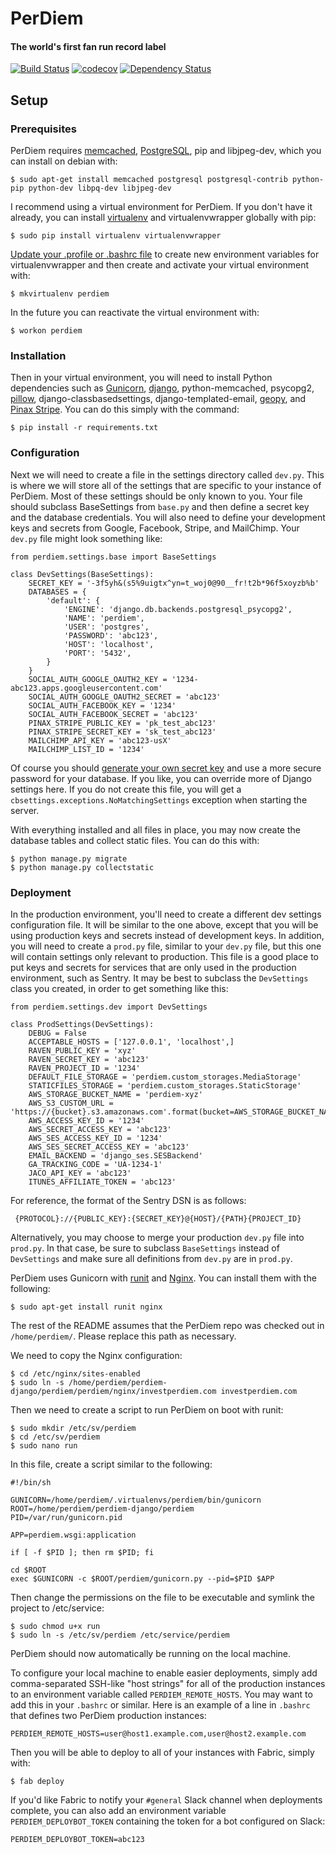 # PerDiem
#### The world's first fan run record label

[![Build Status](https://travis-ci.org/RevolutionTech/perdiem-django.svg?branch=master)](https://travis-ci.org/RevolutionTech/perdiem-django)
[![codecov](https://codecov.io/gh/RevolutionTech/perdiem-django/branch/master/graph/badge.svg)](https://codecov.io/gh/RevolutionTech/perdiem-django)
[![Dependency Status](https://www.versioneye.com/user/projects/56db9ef4309a580033b7dd87/badge.svg?style=flat)](https://www.versioneye.com/user/projects/56db9ef4309a580033b7dd87)

## Setup

### Prerequisites

PerDiem requires [memcached](http://memcached.org/), [PostgreSQL](http://www.postgresql.org/), pip and libjpeg-dev, which you can install on debian with:

    $ sudo apt-get install memcached postgresql postgresql-contrib python-pip python-dev libpq-dev libjpeg-dev

I recommend using a virtual environment for PerDiem. If you don't have it already, you can install [virtualenv](http://virtualenv.readthedocs.org/en/latest/virtualenv.html) and virtualenvwrapper globally with pip:

    $ sudo pip install virtualenv virtualenvwrapper

[Update your .profile or .bashrc file](http://virtualenvwrapper.readthedocs.org/en/latest/install.html#shell-startup-file) to create new environment variables for virtualenvwrapper and then create and activate your virtual environment with:

    $ mkvirtualenv perdiem

In the future you can reactivate the virtual environment with:

    $ workon perdiem

### Installation

Then in your virtual environment, you will need to install Python dependencies such as [Gunicorn](http://gunicorn.org/), [django](https://www.djangoproject.com/), python-memcached, psycopg2, [pillow](https://pillow.readthedocs.org/), django-classbasedsettings, django-templated-email, [geopy](http://geopy.readthedocs.org/), and [Pinax Stripe](https://pinax-stripe.readthedocs.org/). You can do this simply with the command:

    $ pip install -r requirements.txt

### Configuration

Next we will need to create a file in the settings directory called `dev.py`. This is where we will store all of the settings that are specific to your instance of PerDiem. Most of these settings should be only known to you. Your file should subclass BaseSettings from `base.py` and then define a secret key and the database credentials. You will also need to define your development keys and secrets from Google, Facebook, Stripe, and MailChimp. Your `dev.py` file might look something like:

    from perdiem.settings.base import BaseSettings

    class DevSettings(BaseSettings):
        SECRET_KEY = '-3f5yh&(s5%9uigtx^yn=t_woj0@90__fr!t2b*96f5xoyzb%b'
        DATABASES = {
            'default': {
                'ENGINE': 'django.db.backends.postgresql_psycopg2',
                'NAME': 'perdiem',
                'USER': 'postgres',
                'PASSWORD': 'abc123',
                'HOST': 'localhost',
                'PORT': '5432',
            }
        }
        SOCIAL_AUTH_GOOGLE_OAUTH2_KEY = '1234-abc123.apps.googleusercontent.com'
        SOCIAL_AUTH_GOOGLE_OAUTH2_SECRET = 'abc123'
        SOCIAL_AUTH_FACEBOOK_KEY = '1234'
        SOCIAL_AUTH_FACEBOOK_SECRET = 'abc123'
        PINAX_STRIPE_PUBLIC_KEY = 'pk_test_abc123'
        PINAX_STRIPE_SECRET_KEY = 'sk_test_abc123'
        MAILCHIMP_API_KEY = 'abc123-usX'
        MAILCHIMP_LIST_ID = '1234'

Of course you should [generate your own secret key](http://stackoverflow.com/a/16630719) and use a more secure password for your database. If you like, you can override more of Django settings here. If you do not create this file, you will get a `cbsettings.exceptions.NoMatchingSettings` exception when starting the server.

With everything installed and all files in place, you may now create the database tables and collect static files. You can do this with:

    $ python manage.py migrate
    $ python manage.py collectstatic

### Deployment

In the production environment, you'll need to create a different dev settings configuration file. It will be similar to the one above, except that you will be using production keys and secrets instead of development keys. In addition, you will need to create a `prod.py` file, similar to your `dev.py` file, but this one will contain settings only relevant to production. This file is a good place to put keys and secrets for services that are only used in the production environment, such as Sentry. It may be best to subclass the `DevSettings` class you created, in order to get something like this:

    from perdiem.settings.dev import DevSettings

    class ProdSettings(DevSettings):
        DEBUG = False
        ACCEPTABLE_HOSTS = ['127.0.0.1', 'localhost',]
        RAVEN_PUBLIC_KEY = 'xyz'
        RAVEN_SECRET_KEY = 'abc123'
        RAVEN_PROJECT_ID = '1234'
        DEFAULT_FILE_STORAGE = 'perdiem.custom_storages.MediaStorage'
        STATICFILES_STORAGE = 'perdiem.custom_storages.StaticStorage'
        AWS_STORAGE_BUCKET_NAME = 'perdiem-xyz'
        AWS_S3_CUSTOM_URL = 'https://{bucket}.s3.amazonaws.com'.format(bucket=AWS_STORAGE_BUCKET_NAME)
        AWS_ACCESS_KEY_ID = '1234'
        AWS_SECRET_ACCESS_KEY = 'abc123'
        AWS_SES_ACCESS_KEY_ID = '1234'
        AWS_SES_SECRET_ACCESS_KEY = 'abc123'
        EMAIL_BACKEND = 'django_ses.SESBackend'
        GA_TRACKING_CODE = 'UA-1234-1'
        JACO_API_KEY = 'abc123'
        ITUNES_AFFILIATE_TOKEN = 'abc123'

For reference, the format of the Sentry DSN is as follows:

     {PROTOCOL}://{PUBLIC_KEY}:{SECRET_KEY}@{HOST}/{PATH}{PROJECT_ID}

Alternatively, you may choose to merge your production `dev.py` file into `prod.py`. In that case, be sure to subclass `BaseSettings` instead of `DevSettings` and make sure all definitions from `dev.py` are in `prod.py`.

PerDiem uses Gunicorn with [runit](http://smarden.org/runit/) and [Nginx](http://nginx.org/). You can install them with the following:

    $ sudo apt-get install runit nginx

The rest of the README assumes that the PerDiem repo was checked out in `/home/perdiem/`. Please replace this path as necessary.

We need to copy the Nginx configuration:

    $ cd /etc/nginx/sites-enabled
    $ sudo ln -s /home/perdiem/perdiem-django/perdiem/perdiem/nginx/investperdiem.com investperdiem.com

Then we need to create a script to run PerDiem on boot with runit:

    $ sudo mkdir /etc/sv/perdiem
    $ cd /etc/sv/perdiem
    $ sudo nano run

In this file, create a script similar to the following:

    #!/bin/sh

    GUNICORN=/home/perdiem/.virtualenvs/perdiem/bin/gunicorn
    ROOT=/home/perdiem/perdiem-django/perdiem
    PID=/var/run/gunicorn.pid

    APP=perdiem.wsgi:application

    if [ -f $PID ]; then rm $PID; fi

    cd $ROOT
    exec $GUNICORN -c $ROOT/perdiem/gunicorn.py --pid=$PID $APP

Then change the permissions on the file to be executable and symlink the project to /etc/service:

    $ sudo chmod u+x run
    $ sudo ln -s /etc/sv/perdiem /etc/service/perdiem

PerDiem should now automatically be running on the local machine.

To configure your local machine to enable easier deployments, simply add comma-separated SSH-like "host strings" for all of the production instances to an environment variable called `PERDIEM_REMOTE_HOSTS`. You may want to add this in your `.bashrc` or similar. Here is an example of a line in `.bashrc` that defines two PerDiem production instances:

    PERDIEM_REMOTE_HOSTS=user@host1.example.com,user@host2.example.com

Then you will be able to deploy to all of your instances with Fabric, simply with:

    $ fab deploy

If you'd like Fabric to notify your `#general` Slack channel when deployments complete, you can also add an environment variable `PERDIEM_DEPLOYBOT_TOKEN` containing the token for a bot configured on Slack:

    PERDIEM_DEPLOYBOT_TOKEN=abc123
